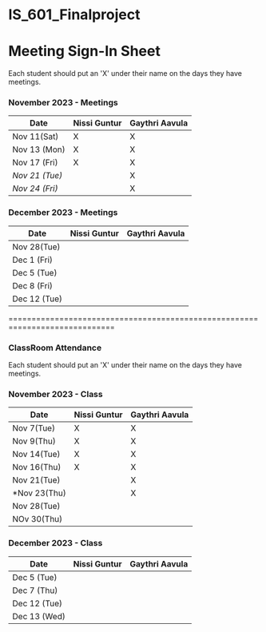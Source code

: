 # IS_601_Finalproject

# Meeting Sign-In Sheet

Each student should put an 'X' under their name on the days they have meetings.

### November 2023 - Meetings

| Date           | Nissi Guntur |Gaythri Aavula |
|-------------   |-----------   |-----------    |         
| Nov  11(Sat)   |      X       |     X          |           
| Nov 13 (Mon)   |      X       |     X          |           
| Nov 17 (Fri)   |      X       |     X          |           
| *Nov 21 (Tue)* |              |     X          |            
| *Nov 24 (Fri)* |              |     X          |           
           

### December 2023 - Meetings

| Date           | Nissi Guntur |Gaythri Aavula |
|-------------   |-----------   |-----------    |
| Nov 28(Tue)    |              |               |           
| Dec 1 (Fri)    |              |               |           
| Dec 5 (Tue)    |              |               |           
| Dec 8 (Fri)    |              |               |           
| Dec 12 (Tue)   |              |               |  

=============================================================================


### ClassRoom Attendance

Each student should put an 'X' under their name on the days they have meetings.

### November 2023 - Class

| Date            | Nissi Guntur |Gaythri Aavula |
|-------------    |-----------   |-----------    |         
| Nov   7(Tue)    |      X       |     X         |           
| Nov   9(Thu)    |      X       |     X         |           
| Nov   14(Tue)   |      X       |     X         |           
| Nov   16(Thu)   |      X       |     X         |            
| Nov   21(Tue)   |              |     X         |      
|*Nov   23(Thu)   |              |     X         | 
| Nov   28(Tue)   |              |               | 
| NOv   30(Thu)   |              |               | 
           

### December 2023 - Class

| Date           | Nissi Guntur |Gaythri Aavula |
|-------------   |-----------   |-----------    |         
| Dec 5 (Tue)    |              |               |           
| Dec 7 (Thu)    |              |               |           
| Dec 12 (Tue)   |              |               |           
| Dec 13 (Wed)   |              |               | 
